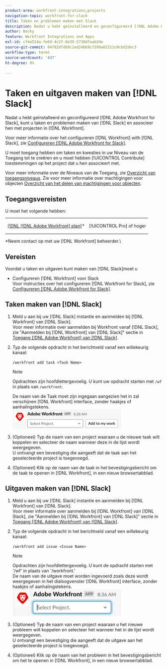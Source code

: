 ```yaml
---
product-area: workfront-integrations;projects
navigation-topic: workfront-for-slack
title: Taken en problemen maken met Slack
description: Nadat u hebt geïnstalleerd en geconfigureerd [!DNL Adobe Workfront] voor Slack, kunt u taken en kwesties van Slack tot stand brengen en hen associëren met projecten in Workfront.
author: Becky
feature: Workfront Integrations and Apps
exl-id: cf4a514a-fe69-4c2f-8e35-5738dfaab24e
source-git-commit: 04782dfdb8c1ed24bb9c7399a01511c0cbd2dec3
workflow-type: tm+mt
source-wordcount: '437'
ht-degree: 0%

---
```


# Taken en uitgaven maken van [!DNL Slack]

Nadat u hebt geïnstalleerd en geconfigureerd [!DNL Adobe Workfront for Slack], kunt u taken en problemen maken van [!DNL Slack] en associeer hen met projecten in [!DNL Workfront].

Voor meer informatie over het configureren [!DNL Workfront] with [!DNL Slack], zie [Configureren [!DNL Adobe Workfront for Slack]](../../workfront-integrations-and-apps/using-workfront-with-slack/configure-workfront-for-slack.md).

U moet toegang hebben om taken en kwesties in uw Niveau van de Toegang tot te creëren en u moet hebben [!UICONTROL Contribute] toestemmingen op het project dat u hen associeert met.

Voor meer informatie over de Niveaus van de Toegang, zie [Overzicht van toegangsniveaus](../../administration-and-setup/add-users/access-levels-and-object-permissions/access-levels-overview.md). Zie voor meer informatie over machtigingen voor objecten [Overzicht van het delen van machtigingen voor objecten](../../workfront-basics/grant-and-request-access-to-objects/sharing-permissions-on-objects-overview.md).

## Toegangsvereisten

U moet het volgende hebben:

<table style="table-layout:auto"> 
 <col> 
 </col> 
 <col> 
 </col> 
 <tbody> 
  <tr> 
   <td role="rowheader"><a href="https://www.workfront.com/plans" target="_blank">[!DNL [!DNL Adobe Workfront] plan]</a>*</td> 
   <td> <p>[!UICONTROL Pro] of hoger</p> </td> 
  </tr> 
 </tbody> 
</table>

&#42;Neem contact op met uw [!DNL Workfront] beheerder.\

## Vereisten

Voordat u taken en uitgaven kunt maken van [!DNL Slack]moet u

* Configureren [!DNL Workfront] voor Slack\
   Voor instructies over het configureren [!DNL Workfront for Slack], zie [Configureren [!DNL Adobe Workfront for Slack]](../../workfront-integrations-and-apps/using-workfront-with-slack/configure-workfront-for-slack.md).

## Taken maken van [!DNL Slack]

1. Meld u aan bij uw [!DNL Slack] instantie en aanmelden bij [!DNL Workfront] van [!DNL Slack].\
   Voor meer informatie over aanmelden bij Workfront vanaf [!DNL Slack], zie &quot;Aanmelden bij [!DNL Workfront] van [!DNL Slack]&quot; sectie in [Toegang [!DNL Adobe Workfront] van [!DNL Slack]](../../workfront-integrations-and-apps/using-workfront-with-slack/access-workfront-from-slack.md).

1. Typ de volgende opdracht in het berichtveld vanaf een willekeurig kanaal:

   `/workfront add task <Task Name>`

   >[!NOTE]
   >
   >Opdrachten zijn hoofdlettergevoelig. U kunt uw opdracht starten met `/wf` in plaats van `/workfront`.
   >  
   >De naam van de Taak moet zijn ingegaan aangezien het in zal verschijnen [!DNL Workfront] interface, zonder haakjes of aanhalingstekens.\
   >![add_task_to_project.png](assets/add-task-to-project-350x63.png)

1. (Optioneel) Typ de naam van een project waaraan u de nieuwe taak wilt koppelen en selecteer de naam wanneer deze in de lijst wordt weergegeven.\
   U ontvangt een bevestiging die aangeeft dat de taak aan het geselecteerde project is toegevoegd.
1. (Optioneel) Klik op de naam van de taak in het bevestigingsbericht om de taak te openen in [!DNL Workfront], in een nieuw browsertabblad.

## Uitgaven maken van [!DNL Slack]

1. Meld u aan bij uw [!DNL Slack] instantie en aanmelden bij [!DNL Workfront] van [!DNL Slack].\
   Voor meer informatie over aanmelden bij [!DNL Workfront] van [!DNL Slack], zie &quot;Aanmelden bij [!DNL Workfront] van [!DNL Slack]&quot; sectie in [Toegang [!DNL Adobe Workfront] van [!DNL Slack]](../../workfront-integrations-and-apps/using-workfront-with-slack/access-workfront-from-slack.md).

1. Typ de volgende opdracht in het berichtveld vanaf een willekeurig kanaal:

   `/workfront add issue <Issue Name>`

   >[!NOTE]
   >
   >Opdrachten zijn hoofdlettergevoelig. U kunt de opdracht starten met &#39;/wf&#39; in plaats van &#39;/workfront.&#39; \
   >De naam van de uitgave moet worden ingevoerd zoals deze wordt weergegeven in het dialoogvenster [!DNL Workfront] interface, zonder haakjes of aanhalingstekens.\
   >![slack_add_issue_to_project.png](assets/slack-add-issue-to-project-350x88.png)

1. (Optioneel) Typ de naam van een project waaraan u het nieuwe probleem wilt koppelen en selecteer het wanneer het in de lijst wordt weergegeven.\
   U ontvangt een bevestiging die aangeeft dat de uitgave aan het geselecteerde project is toegevoegd.
1. (Optioneel) Klik op de naam van het probleem in het bevestigingsbericht om het te openen in [!DNL Workfront], in een nieuw browsertabblad.
